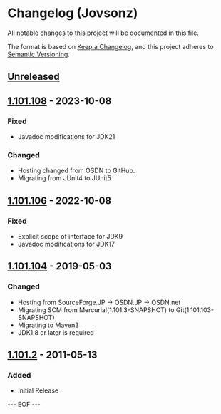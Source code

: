 # Changelog (Jovsonz)
All notable changes to this project will be documented in this file.

The format is based on [Keep a Changelog](https://keepachangelog.com/en/1.0.0/),
and this project adheres to [Semantic Versioning](https://semver.org/spec/v2.0.0.html).


## [Unreleased]


## [1.101.108] - 2023-10-08

### Fixed
- Javadoc modifications for JDK21

### Changed
- Hosting changed from OSDN to GitHub.
- Migrating from JUnit4 to JUnit5


## [1.101.106] - 2022-10-08

### Fixed
- Explicit scope of interface for JDK9
- Javadoc modifications for JDK17


## [1.101.104] - 2019-05-03

### Changed
- Hosting from SourceForge.JP → OSDN.JP → OSDN.net
- Migrating SCM from Mercurial(1.101.3-SNAPSHOT) to Git(1.101.103-SNAPSHOT)
- Migrating to Maven3
- JDK1.8 or later is required


## [1.101.2] - 2011-05-13

### Added
- Initial Release


[Unreleased]: https://github.com/olyutorskii/Jovsonz/compare/v1.101.108...HEAD
[1.101.108]: https://github.com/olyutorskii/Jovsonz/compare/v1.101.106...v1.101.108
[1.101.106]: https://github.com/olyutorskii/Jovsonz/compare/release-1.101.104...v1.101.106
[1.101.104]: https://github.com/olyutorskii/Jovsonz/compare/release-1.101.2...release-1.101.104
[1.101.2]: https://github.com/olyutorskii/Jovsonz/releases/tag/release-1.101.2


--- EOF ---
